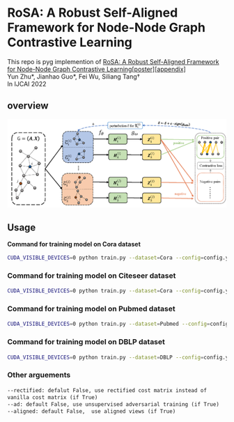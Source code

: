 # RoSA: A Robust Self-Aligned Framework for Node-Node Graph Contrastive Learning
This repo is pyg implemention of [RoSA: A Robust Self-Aligned Framework for Node-Node Graph Contrastive Learning]()[\[poster\]]()[\[appendix\]]() <br>
Yun Zhu\*, Jianhao Guo\*, Fei Wu, Siliang Tang† <br>
In IJCAI 2022 <br>

## overview
![FRAMEWORK](./assets/framework.PNG)

## Usage
**Command for  training model on Cora dataset**
```bash
CUDA_VISIBLE_DEVICES=0 python train.py --dataset=Cora --config=config.yaml --ad=True --rectified=True
```

### Command for  training model on Citeseer dataset
```bash
CUDA_VISIBLE_DEVICES=0 python train.py --dataset=Cora --config=config.yaml --ad=True --rectified=True
```

### Command for  training model on Pubmed dataset
```bash
CUDA_VISIBLE_DEVICES=0 python train.py --dataset=Pubmed --config=config.yaml --ad=True --rectified=True
```

### Command for  training model on DBLP dataset
```bash
CUDA_VISIBLE_DEVICES=0 python train.py --dataset=DBLP --config=config.yaml --ad=True --rectified=True
```

### Other arguements

```
--rectified: defalut False, use rectified cost matrix instead of vanilla cost matrix (if True)
--ad: default False, use unsupervised adversarial training (if True)
--aligned: default False,  use aligned views (if True)
```
